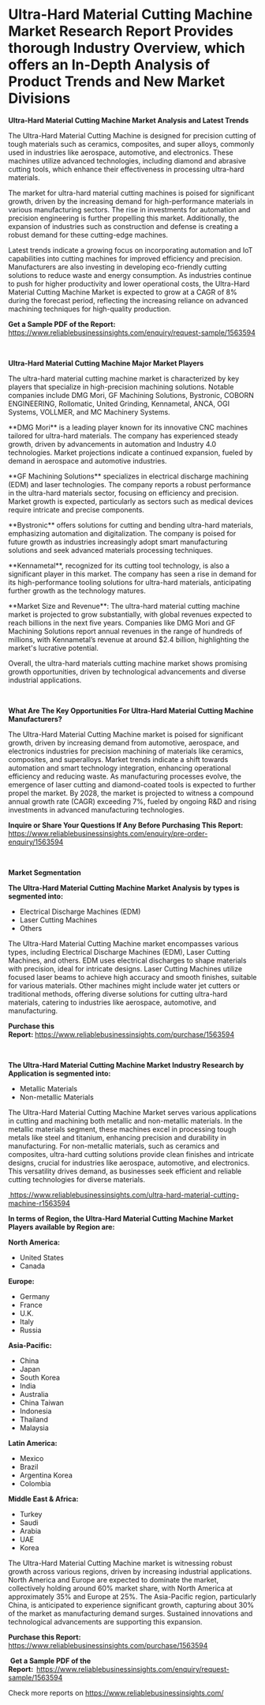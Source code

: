 <p><h1>Ultra-Hard Material Cutting Machine Market Research Report Provides thorough Industry Overview, which offers an In-Depth Analysis of Product Trends and New Market Divisions</h1></p><p><strong>Ultra-Hard Material Cutting Machine Market Analysis and Latest Trends</strong></p>
<p><p>The Ultra-Hard Material Cutting Machine is designed for precision cutting of tough materials such as ceramics, composites, and super alloys, commonly used in industries like aerospace, automotive, and electronics. These machines utilize advanced technologies, including diamond and abrasive cutting tools, which enhance their effectiveness in processing ultra-hard materials.</p><p>The market for ultra-hard material cutting machines is poised for significant growth, driven by the increasing demand for high-performance materials in various manufacturing sectors. The rise in investments for automation and precision engineering is further propelling this market. Additionally, the expansion of industries such as construction and defense is creating a robust demand for these cutting-edge machines.</p><p>Latest trends indicate a growing focus on incorporating automation and IoT capabilities into cutting machines for improved efficiency and precision. Manufacturers are also investing in developing eco-friendly cutting solutions to reduce waste and energy consumption. As industries continue to push for higher productivity and lower operational costs, the Ultra-Hard Material Cutting Machine Market is expected to grow at a CAGR of 8% during the forecast period, reflecting the increasing reliance on advanced machining techniques for high-quality production.</p></p>
<p><strong>Get a Sample PDF of the Report:&nbsp;</strong> <a href="https://www.reliablebusinessinsights.com/enquiry/request-sample/1563594?utm_campaign=3256&utm_medium=2&utm_source=Github&utm_content=ia&utm_term=11042025&utm_id=ultra-hard-material-cutting-machine">https://www.reliablebusinessinsights.com/enquiry/request-sample/1563594</a></p>
<p>&nbsp;</p>
<p><strong>Ultra-Hard Material Cutting Machine Major Market Players</strong></p>
<p><p>The ultra-hard material cutting machine market is characterized by key players that specialize in high-precision machining solutions. Notable companies include DMG Mori, GF Machining Solutions, Bystronic, COBORN ENGINEERING, Rollomatic, United Grinding, Kennametal, ANCA, OGI Systems, VOLLMER, and MC Machinery Systems.</p><p>**DMG Mori** is a leading player known for its innovative CNC machines tailored for ultra-hard materials. The company has experienced steady growth, driven by advancements in automation and Industry 4.0 technologies. Market projections indicate a continued expansion, fueled by demand in aerospace and automotive industries.</p><p>**GF Machining Solutions** specializes in electrical discharge machining (EDM) and laser technologies. The company reports a robust performance in the ultra-hard materials sector, focusing on efficiency and precision. Market growth is expected, particularly as sectors such as medical devices require intricate and precise components.</p><p>**Bystronic** offers solutions for cutting and bending ultra-hard materials, emphasizing automation and digitalization. The company is poised for future growth as industries increasingly adopt smart manufacturing solutions and seek advanced materials processing techniques.</p><p>**Kennametal**, recognized for its cutting tool technology, is also a significant player in this market. The company has seen a rise in demand for its high-performance tooling solutions for ultra-hard materials, anticipating further growth as the technology matures.</p><p>**Market Size and Revenue**: The ultra-hard material cutting machine market is projected to grow substantially, with global revenues expected to reach billions in the next five years. Companies like DMG Mori and GF Machining Solutions report annual revenues in the range of hundreds of millions, with Kennametal’s revenue at around $2.4 billion, highlighting the market's lucrative potential.</p><p>Overall, the ultra-hard materials cutting machine market shows promising growth opportunities, driven by technological advancements and diverse industrial applications.</p></p>
<p>&nbsp;</p>
<p><strong>What Are The Key Opportunities For Ultra-Hard Material Cutting Machine Manufacturers?</strong></p>
<p><p>The Ultra-Hard Material Cutting Machine market is poised for significant growth, driven by increasing demand from automotive, aerospace, and electronics industries for precision machining of materials like ceramics, composites, and superalloys. Market trends indicate a shift towards automation and smart technology integration, enhancing operational efficiency and reducing waste. As manufacturing processes evolve, the emergence of laser cutting and diamond-coated tools is expected to further propel the market. By 2028, the market is projected to witness a compound annual growth rate (CAGR) exceeding 7%, fueled by ongoing R&D and rising investments in advanced manufacturing technologies.</p></p>
<p><strong>Inquire or Share Your Questions If Any Before Purchasing This Report:</strong> <a href="https://www.reliablebusinessinsights.com/enquiry/pre-order-enquiry/1563594?utm_campaign=3256&utm_medium=2&utm_source=Github&utm_content=ia&utm_term=11042025&utm_id=ultra-hard-material-cutting-machine">https://www.reliablebusinessinsights.com/enquiry/pre-order-enquiry/1563594</a></p>
<p>&nbsp;</p>
<p><strong>Market Segmentation</strong></p>
<p><strong>The Ultra-Hard Material Cutting Machine Market Analysis by types is segmented into:</strong></p>
<p><ul><li>Electrical Discharge Machines (EDM)</li><li>Laser Cutting Machines</li><li>Others</li></ul></p>
<p><p>The Ultra-Hard Material Cutting Machine market encompasses various types, including Electrical Discharge Machines (EDM), Laser Cutting Machines, and others. EDM uses electrical discharges to shape materials with precision, ideal for intricate designs. Laser Cutting Machines utilize focused laser beams to achieve high accuracy and smooth finishes, suitable for various materials. Other machines might include water jet cutters or traditional methods, offering diverse solutions for cutting ultra-hard materials, catering to industries like aerospace, automotive, and manufacturing.</p></p>
<p><strong>Purchase this Report:&nbsp;</strong><a href="https://www.reliablebusinessinsights.com/purchase/1563594?utm_campaign=3256&utm_medium=2&utm_source=Github&utm_content=ia&utm_term=11042025&utm_id=ultra-hard-material-cutting-machine">https://www.reliablebusinessinsights.com/purchase/1563594</a></p>
<p>&nbsp;</p>
<p><strong>The Ultra-Hard Material Cutting Machine Market Industry Research by Application is segmented into:</strong></p>
<p><ul><li>Metallic Materials</li><li>Non-metallic Materials</li></ul></p>
<p><p>The Ultra-Hard Material Cutting Machine Market serves various applications in cutting and machining both metallic and non-metallic materials. In the metallic materials segment, these machines excel in processing tough metals like steel and titanium, enhancing precision and durability in manufacturing. For non-metallic materials, such as ceramics and composites, ultra-hard cutting solutions provide clean finishes and intricate designs, crucial for industries like aerospace, automotive, and electronics. This versatility drives demand, as businesses seek efficient and reliable cutting technologies for diverse materials.</p></p>
<p><a href="https://www.reliablebusinessinsights.com/ultra-hard-material-cutting-machine-r1563594?utm_campaign=3256&utm_medium=2&utm_source=Github&utm_content=ia&utm_term=11042025&utm_id=ultra-hard-material-cutting-machine">&nbsp;https://www.reliablebusinessinsights.com/ultra-hard-material-cutting-machine-r1563594</a></p>
<p><strong>In terms of Region, the Ultra-Hard Material Cutting Machine Market Players available by Region are:</strong></p>
<p>
    <p> <strong> North America: </strong>
        <ul>
            <li>United States</li>
            <li>Canada</li>
        </ul>
        </p> 
    <p> <strong> Europe: </strong>
        <ul>
            <li>Germany</li>
            <li>France</li>
            <li>U.K.</li>
            <li>Italy</li>
            <li>Russia</li>
        </ul>
        </p> 
    <p> <strong> Asia-Pacific: </strong>
        <ul>
            <li>China</li>
            <li>Japan</li>
            <li>South Korea</li>
            <li>India</li>
            <li>Australia</li>
            <li>China Taiwan</li>
            <li>Indonesia</li>
            <li>Thailand</li>
            <li>Malaysia</li>
        </ul>
        </p> 
    <p> <strong> Latin America: </strong>
        <ul>
            <li>Mexico</li>
            <li>Brazil</li>
            <li>Argentina Korea</li>
            <li>Colombia</li>
        </ul>
        </p> 
    <p> <strong> Middle East & Africa: </strong>
        <ul>
            <li>Turkey</li>
            <li>Saudi</li>
            <li>Arabia</li>
            <li>UAE</li>
            <li>Korea</li>
        </ul>
    </p>
    </p>
<p><p>The Ultra-Hard Material Cutting Machine market is witnessing robust growth across various regions, driven by increasing industrial applications. North America and Europe are expected to dominate the market, collectively holding around 60% market share, with North America at approximately 35% and Europe at 25%. The Asia-Pacific region, particularly China, is anticipated to experience significant growth, capturing about 30% of the market as manufacturing demand surges. Sustained innovations and technological advancements are supporting this expansion.</p></p>
<p><strong>Purchase this Report: </strong><a href="https://www.reliablebusinessinsights.com/purchase/1563594?utm_campaign=3256&utm_medium=2&utm_source=Github&utm_content=ia&utm_term=11042025&utm_id=ultra-hard-material-cutting-machine">https://www.reliablebusinessinsights.com/purchase/1563594</a></p>
<p>&nbsp;<strong>Get a Sample PDF of the Report:&nbsp;&nbsp;</strong><a href="https://www.reliablebusinessinsights.com/enquiry/request-sample/1563594?utm_campaign=3256&utm_medium=2&utm_source=Github&utm_content=ia&utm_term=11042025&utm_id=ultra-hard-material-cutting-machine">https://www.reliablebusinessinsights.com/enquiry/request-sample/1563594</a></p>
<p><strong></strong></p>
<p>Check more reports on <a href="https://www.reliablebusinessinsights.com/?utm_campaign=3256&utm_medium=2&utm_source=Github&utm_content=ia&utm_term=11042025&utm_id=ultra-hard-material-cutting-machine">https://www.reliablebusinessinsights.com/</a></p>